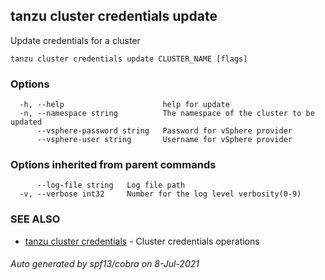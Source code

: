 ## tanzu cluster credentials update

Update credentials for a cluster

```
tanzu cluster credentials update CLUSTER_NAME [flags]
```

### Options

```
  -h, --help                      help for update
  -n, --namespace string          The namespace of the cluster to be updated
      --vsphere-password string   Password for vSphere provider
      --vsphere-user string       Username for vSphere provider
```

### Options inherited from parent commands

```
      --log-file string   Log file path
  -v, --verbose int32     Number for the log level verbosity(0-9)
```

### SEE ALSO

* [tanzu cluster credentials](tanzu_cluster_credentials.md)	 - Cluster credentials operations

###### Auto generated by spf13/cobra on 8-Jul-2021
